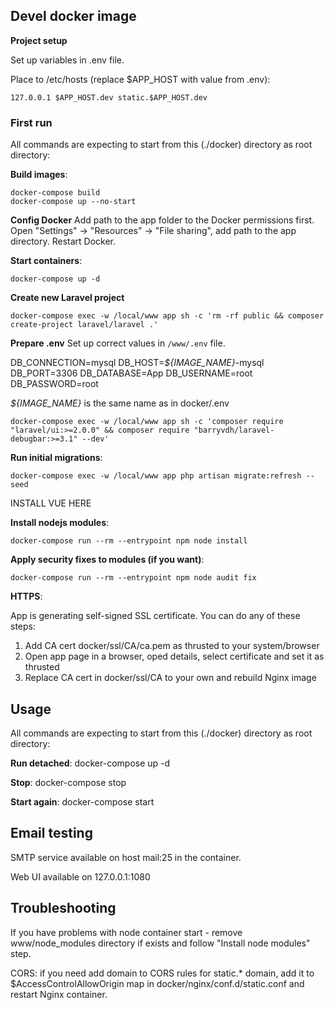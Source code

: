 ## Devel docker image

**Project setup**

Set up variables in .env file. 

Place to /etc/hosts (replace $APP_HOST with value from .env): 
```
127.0.0.1 $APP_HOST.dev static.$APP_HOST.dev
```

### First run
All commands are expecting to start from this (./docker) directory as root directory:

**Build images**: 
```
docker-compose build
docker-compose up --no-start
```

**Config Docker**
Add path to the app folder to the Docker permissions first. Open "Settings" -> "Resources" -> "File sharing", add path to the app directory. Restart Docker.

**Start containers**:
```
docker-compose up -d
```

**Create new Laravel project**
```
docker-compose exec -w /local/www app sh -c 'rm -rf public && composer create-project laravel/laravel .'
```

**Prepare .env**
Set up correct values in `/www/.env` file.

DB_CONNECTION=mysql
DB_HOST=*${IMAGE_NAME}*-mysql
DB_PORT=3306
DB_DATABASE=App
DB_USERNAME=root
DB_PASSWORD=root

*${IMAGE_NAME}* is the same name as in docker/.env

```
docker-compose exec -w /local/www app sh -c 'composer require "laravel/ui:>=2.0.0" && composer require "barryvdh/laravel-debugbar:>=3.1" --dev'
```

**Run initial migrations**: 
```
docker-compose exec -w /local/www app php artisan migrate:refresh --seed
```

INSTALL VUE HERE

**Install nodejs modules**:
```
docker-compose run --rm --entrypoint npm node install
```

**Apply security fixes to modules (if you want)**:
```
docker-compose run --rm --entrypoint npm node audit fix
```

**HTTPS**:

App is generating self-signed SSL certificate. You can do any of these steps:
1. Add CA cert docker/ssl/CA/ca.pem as thrusted to your system/browser
2. Open app page in a browser, oped details, select certificate and set it as thrusted
3. Replace CA cert in docker/ssl/CA to your own and rebuild Nginx image

## Usage
All commands are expecting to start from this (./docker) directory as root directory:

**Run detached**: docker-compose up -d

**Stop**: docker-compose stop

**Start again**: docker-compose start

## Email testing
SMTP service available on host mail:25 in the container.

Web UI available on 127.0.0.1:1080

## Troubleshooting

If you have problems with node container start - remove www/node_modules directory if exists and follow "Install node modules" step.

CORS: if you need add domain to CORS rules for static.* domain, add it to $AccessControlAllowOrigin map in docker/nginx/conf.d/static.conf and restart Nginx container. 